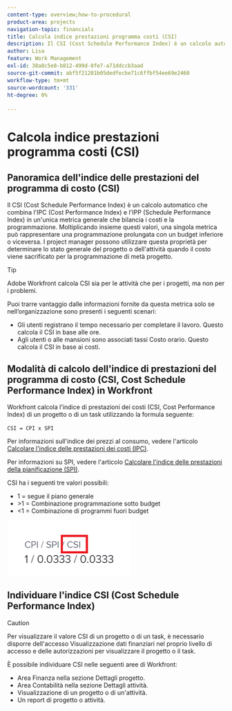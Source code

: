 ```yaml
---
content-type: overview;how-to-procedural
product-area: projects
navigation-topic: financials
title: Calcola indice prestazioni programma costi (CSI)
description: Il CSI (Cost Schedule Performance Index) è un calcolo automatico che combina l'IPC (Cost Performance Index) e l'IPP (Schedule Performance Index) in un'unica metrica generale che bilancia i costi e la programmazione.
author: Lisa
feature: Work Management
exl-id: 38a8c5e0-b812-499d-8fe7-a71ddccb3aad
source-git-commit: abf5f21281b05dedfecbe71c6ffbf54ee69e2460
workflow-type: tm+mt
source-wordcount: '331'
ht-degree: 0%

---
```


# Calcola indice prestazioni programma costi (CSI)

<!-- Audited: 6/2025 -->

<!--
<p data-mc-conditions="QuicksilverOrClassic.Draft mode">(NOTE: Linked to the product. Do not change link.) </p>
-->

## Panoramica dell&#39;indice delle prestazioni del programma di costo (CSI)

Il CSI (Cost Schedule Performance Index) è un calcolo automatico che combina l&#39;IPC (Cost Performance Index) e l&#39;IPP (Schedule Performance Index) in un&#39;unica metrica generale che bilancia i costi e la programmazione. Moltiplicando insieme questi valori, una singola metrica può rappresentare una programmazione prolungata con un budget inferiore o viceversa. I project manager possono utilizzare questa proprietà per determinare lo stato generale del progetto o dell&#39;attività quando il costo viene sacrificato per la programmazione di metà progetto.

>[!TIP]
>
>Adobe Workfront calcola CSI sia per le attività che per i progetti, ma non per i problemi.

Puoi trarre vantaggio dalle informazioni fornite da questa metrica solo se nell’organizzazione sono presenti i seguenti scenari:

* Gli utenti registrano il tempo necessario per completare il lavoro. Questo calcola il CSI in base alle ore.
* Agli utenti o alle mansioni sono associati tassi Costo orario. Questo calcola il CSI in base ai costi.

## Modalità di calcolo dell&#39;indice di prestazioni del programma di costo (CSI, Cost Schedule Performance Index) in Workfront

Workfront calcola l&#39;indice di prestazioni dei costi (CSI, Cost Performance Index) di un progetto o di un task utilizzando la formula seguente:

`CSI = CPI x SPI`

Per informazioni sull&#39;indice dei prezzi al consumo, vedere l&#39;articolo [Calcolare l&#39;indice delle prestazioni dei costi (IPC)](../../../manage-work/projects/project-finances/calculate-cpi.md).

Per informazioni su SPI, vedere l&#39;articolo [Calcolare l&#39;indice delle prestazioni della pianificazione (SPI)](../../../manage-work/projects/project-finances/calculate-spi.md).

CSI ha i seguenti tre valori possibili:

* 1 = segue il piano generale
* \>1 = Combinazione programmazione sotto budget
* &lt;1 = Combinazione di programmi fuori budget

![CSI](assets/csi-highlighted.png)

## Individuare l&#39;indice CSI (Cost Schedule Performance Index)

>[!CAUTION]
>
>Per visualizzare il valore CSI di un progetto o di un task, è necessario disporre dell&#39;accesso Visualizzazione dati finanziari nel proprio livello di accesso e delle autorizzazioni per visualizzare il progetto o il task.

È possibile individuare CSI nelle seguenti aree di Workfront:

* Area Finanza nella sezione Dettagli progetto.
* Area Contabilità nella sezione Dettagli attività.
* Visualizzazione di un progetto o di un&#39;attività.
* Un report di progetto o attività.
